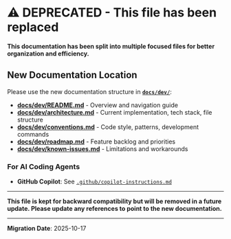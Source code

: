 # ⚠️ DEPRECATED - This file has been replaced

**This documentation has been split into multiple focused files for better organization and efficiency.**

## New Documentation Location

Please use the new documentation structure in **[`docs/dev/`](docs/dev/)**:

- **[docs/dev/README.md](docs/dev/README.md)** - Overview and navigation guide
- **[docs/dev/architecture.md](docs/dev/architecture.md)** - Current implementation, tech stack, file structure
- **[docs/dev/conventions.md](docs/dev/conventions.md)** - Code style, patterns, development commands
- **[docs/dev/roadmap.md](docs/dev/roadmap.md)** - Feature backlog and priorities
- **[docs/dev/known-issues.md](docs/dev/known-issues.md)** - Limitations and workarounds

### For AI Coding Agents

- **GitHub Copilot**: See [`.github/copilot-instructions.md`](.github/copilot-instructions.md)

---

**This file is kept for backward compatibility but will be removed in a future update. Please update any references to point to the new documentation.**

---

**Migration Date**: 2025-10-17
